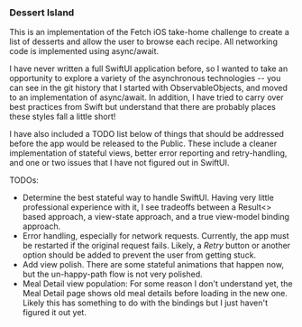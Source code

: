 ### Dessert Island

This is an implementation of the Fetch iOS take-home challenge to create a list of desserts and allow the user to browse each recipe.
All networking code is implemented using async/await.

I have never written a full SwiftUI application before, so I wanted to take an opportunity to explore a variety of the asynchronous technologies -- you can see in the git history that I started with ObservableObjects, and moved to an implementation of async/await. In addition, I have tried to carry over best practices from Swift but understand that there are probably places these styles fall a little short! 

I have also included a TODO list below of things that should be addressed before the app would be released to the Public. These include a cleaner implementation of stateful views, better error reporting and retry-handling, and one or two issues that I have not figured out in SwiftUI. 

TODOs:
+ Determine the best stateful way to handle SwiftUI. Having very little professional experience with it, I see tradeoffs between a Result<> based approach, a view-state approach, and a true view-model binding approach.
+ Error handling, especially for network requests. Currently, the app must be restarted if the original request fails. Likely, a *Retry* button or another option should be added to prevent the user from getting stuck.
+ Add view polish. There are some stateful animations that happen now, but the un-happy-path flow is not very polished.
+ Meal Detail view population: For some reason I don't understand yet, the Meal Detail page shows old meal details before loading in the new one. Likely this has something to do with the bindings but I just haven't figured it out yet. 
